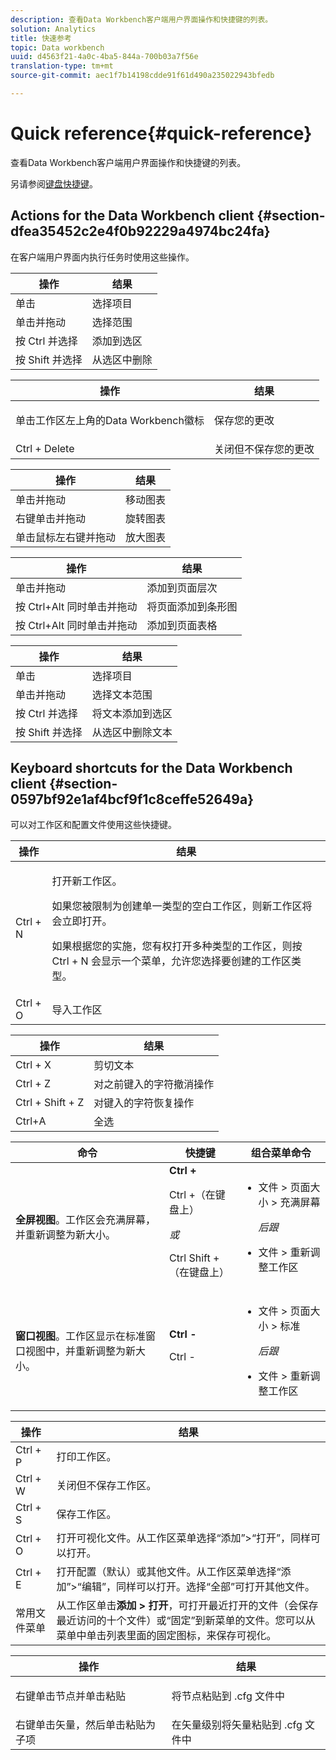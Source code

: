 ```yaml
---
description: 查看Data Workbench客户端用户界面操作和快捷键的列表。
solution: Analytics
title: 快速参考
topic: Data workbench
uuid: d4563f21-4a0c-4ba5-844a-700b03a7f56e
translation-type: tm+mt
source-git-commit: aec1f7b14198cdde91f61d490a235022943bfedb

---
```



# Quick reference{#quick-reference}

查看Data Workbench客户端用户界面操作和快捷键的列表。

另请参阅[键盘快捷键](../../../home/c-get-started/c-vis/c-qk-ref.md#section-0597bf92e1af4bcf9f1c8ceffe52649a)。

## Actions for the Data Workbench client {#section-dfea35452c2e4f0b92229a4974bc24fa}

在客户端用户界面内执行任务时使用这些操作。

| 操作 | 结果 |
|---|---|
| 单击  | 选择项目 |
| 单击并拖动 | 选择范围 |
| 按 Ctrl 并选择 | 添加到选区 |
| 按 Shift 并选择 | 从选区中删除 |

<table id="table_468868B713E94F08BFF8F5C468F5100B"> 
 <thead> 
  <tr> 
   <th colname="col1" class="entry"> 操作 </th> 
   <th colname="col2" class="entry"> 结果 </th> 
  </tr> 
 </thead>
 <tbody> 
  <tr> 
   <td colname="col1"> 单击工作区左上角的Data Workbench徽标 </td> 
   <td colname="col2"> <p>保存您的更改 </p> </td> 
  </tr> 
  <tr> 
   <td colname="col1"> Ctrl + Delete </td> 
   <td colname="col2"> 关闭但不保存您的更改 </td> 
  </tr> 
 </tbody> 
</table>

| 操作 | 结果 |
|---|---|
| 单击并拖动 | 移动图表 |
| 右键单击并拖动 | 旋转图表 |
| 单击鼠标左右键并拖动 | 放大图表 |

| 操作 | 结果 |
|---|---|
| 单击并拖动 | 添加到页面层次 |
| 按 Ctrl+Alt 同时单击并拖动 | 将页面添加到条形图 |
| 按 Ctrl+Alt 同时单击并拖动 | 添加到页面表格 |

| 操作 | 结果 |
|---|---|
| 单击  | 选择项目 |
| 单击并拖动 | 选择文本范围 |
| 按 Ctrl 并选择 | 将文本添加到选区 |
| 按 Shift 并选择 | 从选区中删除文本 |

## Keyboard shortcuts for the Data Workbench client {#section-0597bf92e1af4bcf9f1c8ceffe52649a}

可以对工作区和配置文件使用这些快捷键。

<table id="table_169AD5F75C92449FACEAC64660B4B50D"> 
 <thead> 
  <tr> 
   <th colname="col1" class="entry"> 操作 </th> 
   <th colname="col2" class="entry"> 结果 </th> 
  </tr>
 </thead>
 <tbody> 
  <tr> 
   <td colname="col1"> Ctrl + N </td> 
   <td colname="col2"> <p>打开新工作区。 </p> <p>如果您被限制为创建单一类型的空白工作区，则新工作区将会立即打开。 </p> <p>如果根据您的实施，您有权打开多种类型的工作区，则按 Ctrl + N 会显示一个菜单，允许您选择要创建的工作区类型。 </p> </td> 
  </tr> 
  <tr> 
   <td colname="col1"> Ctrl + O </td> 
   <td colname="col2"> 导入工作区 </td> 
  </tr> 
 </tbody> 
</table>

| 操作 | 结果 |
|---|---|
| Ctrl + X | 剪切文本 |
| Ctrl + Z | 对之前键入的字符撤消操作 |
| Ctrl + Shift + Z | 对键入的字符恢复操作 |
| Ctrl+A | 全选 |

<table id="table_A01C514C99F043338D183A6839E03DEA"> 
 <thead> 
  <tr> 
   <th colname="col1" class="entry"> 命令 </th> 
   <th colname="col2" class="entry"> 快捷键 </th> 
   <th colname="col3" class="entry"> 组合菜单命令 </th> 
  </tr>
 </thead>
 <tbody> 
  <tr> 
   <td colname="col1"><b>全屏视图</b>。工作区会充满屏幕，并重新调整为新大小。 </td> 
   <td colname="col2"><b>Ctrl +</b> <p>Ctrl +（在键盘上） </p> <p><i>或</i> </p> <p>Ctrl Shift +（在键盘上） </p> </td> 
   <td colname="col3"> 
    <ul id="ul_C7C731B894D946D9916F50806F015857"> 
     <li id="li_452B4C119B1A40038A408CFFC53653A9">文件 &gt; 页面大小 &gt; 充满屏幕 <p><i>后跟</i> </p> </li> 
     <li id="li_DE9B8B31B9F24A6AA68A1D0DB886B501">文件 &gt; 重新调整工作区 </li> 
    </ul> </td> 
  </tr> 
  <tr> 
   <td colname="col1"><b>窗口视图</b>。工作区显示在标准窗口视图中，并重新调整为新大小。 </td> 
   <td colname="col2"><b>Ctrl -</b> <p>Ctrl - </p> </td> 
   <td colname="col3"> 
    <ul id="ul_3474B9EFD69343C09BC84E485D896C28"> 
     <li id="li_820BAED76FF24A5785E6D89C5C692DD5">文件 &gt; 页面大小 &gt; 标准 <p><i>后跟</i> </p> </li> 
     <li id="li_337789F282CE4C2C990C67B115782454">文件 &gt; 重新调整工作区 </li> 
    </ul> </td> 
  </tr> 
 </tbody> 
</table>

| 操作 | 结果 |
|---|---|
| Ctrl + P | 打印工作区。 |
| Ctrl + W | 关闭但不保存工作区。 |
| Ctrl + S | 保存工作区。 |
| Ctrl + O | 打开可视化文件。从工作区菜单选择“添加”>“打开”，同样可以打开。 |
| Ctrl + E | 打开配置（默认）或其他文件。从工作区菜单选择“添加”>“编辑”，同样可以打开。选择“全部”可打开其他文件。 |
| 常用文件菜单 | 从工作区单击&#x200B;**添加 > 打开**，可打开最近打开的文件（会保存最近访问的十个文件）或“固定”到新菜单的文件。您可以从菜单中单击列表里面的固定图标，来保存可视化。 |

<table id="table_99414A5999F94A2EAB2BBBA27EE487F5"> 
 <thead> 
  <tr> 
   <th colname="col1" class="entry"> 操作 </th> 
   <th colname="col2" class="entry"> 结果 </th> 
  </tr>
 </thead>
 <tbody> 
  <tr> 
   <td colname="col1"> <p>右键单击节点并单击<span class="uicontrol">粘贴</span> </p> </td> 
   <td colname="col2"> <p>将节点粘贴到 <span class="filepath">.cfg</span> 文件中 </p> </td> 
  </tr> 
  <tr> 
   <td colname="col1">右键单击矢量，然后单击<span class="uicontrol">粘贴为子项</span> </td> 
   <td colname="col2">在矢量级别将矢量粘贴到 <span class="filepath">.cfg</span> 文件中 </td> 
  </tr> 
 </tbody> 
</table>

